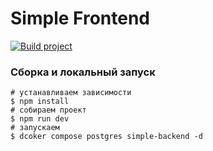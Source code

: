 # Simple Frontend

[![Build project](https://github.com/Romanow/simple-frontend/actions/workflows/build.yml/badge.svg?branch=master)](https://github.com/Romanow/simple-frontend/actions/workflows/build.yml)

### Сборка и локальный запуск

```shell
# устанавливаем зависимости
$ npm install
# собираем проект
$ npm run dev
# запускаем
$ dcoker compose postgres simple-backend -d
```

